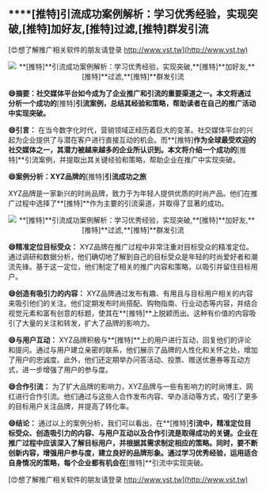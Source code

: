 ## ****[推特]**引流成功案例解析：学习优秀经验，实现突破,**[推特]**加好友,**[推特]**过滤,**[推特]**群发引流**

[😍想了解推广相关软件的朋友请登录 http://www.vst.tw](http://www.vst.tw)

 <center><img src="https://vst.tw/MP4/tuiguang/png/8.png" alt="**[推特]**引流成功案例解析：学习优秀经验，实现突破,**[推特]**加好友,**[推特]**过滤,**[推特]**群发引流"></center>

**😄摘要：社交媒体平台如今成为了企业推广和引流的重要渠道之一。本文将通过分析一个成功的**[推特]**引流案例，总结其经验和策略，帮助读者在自己的推广活动中实现突破。**

**😄引言：**
在当今数字化时代，营销领域正经历着巨大的变革。社交媒体平台的兴起为企业提供了与潜在客户进行直接互动的机会。而**[推特]**作为全球最受欢迎的社交媒体之一，其潜力被越来越多的企业所认识到。本文将介绍一个成功的**[推特]**引流案例，并提取出其关键经验和策略，帮助企业在推广中实现突破。

**😄案例分析：XYZ品牌的**[推特]**引流成功之旅**

XYZ品牌是一家新兴的时尚品牌，致力于为年轻人提供优质的时尚产品。他们在推广过程中选择了**[推特]**作为主要的引流渠道，并取得了显著的成功。

 <center><img src="https://vst.tw/MP4/tuiguang/png/8.png" alt="**[推特]**引流成功案例解析：学习优秀经验，实现突破,**[推特]**加好友,**[推特]**过滤,**[推特]**群发引流"></center>

**😄精准定位目标受众：**
XYZ品牌在推广过程中非常注重对目标受众的精准定位。通过调研和数据分析，他们确切地了解到自己的目标受众是年轻的时尚爱好者和潮流先锋。基于这一定位，他们制定了相关的推广内容和策略，以吸引并留住目标用户。

**😄创造有吸引力的内容：**
XYZ品牌通过发布有趣、有用且与目标用户相关的内容来吸引他们的关注。他们定期发布时尚搭配、购物指南、行业动态等内容，并结合视觉元素和富有创意的标题，使其在**[推特]**上脱颖而出。这种有价值的内容吸引了大量的关注和转发，扩大了品牌的影响力。

**😄与用户互动：**
XYZ品牌积极与**[推特]**上的用户进行互动，回复他们的评论和提问。通过与用户建立亲密的联系，他们展示了品牌的人性化和关怀之处，增加了用户的忠诚度。此外，他们还定期举办问答活动、投票、赠送优惠券等互动方式，进一步增强了用户的参与度。

**😄合作引流：**
为了扩大品牌的影响力，XYZ品牌与一些有影响力的时尚博主、网红进行合作引流。他们通过与这些人合作发布内容、举办活动等方式，吸引了更多的目标用户关注品牌，并提高了转化率。

**😄结论：**
通过以上的案例分析，我们可以看出，在**[推特]**引流中，精准定位目标受众、创造吸引力的内容、与用户互动以及合作引流是取得成功的关键。企业在推广过程中应该深入了解目标用户，并根据其需求制定相应的策略。同时，要不断创新内容，增强用户参与度，建立良好的品牌形象。通过学习优秀经验，运用适合自身情况的策略，每个企业都有机会在**[推特]**引流中实现突破。

[😍想了解推广相关软件的朋友请登录 http://www.vst.tw](http://www.vst.tw)



